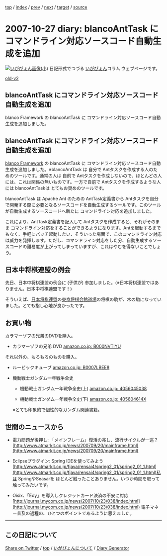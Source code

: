 [top](https://igapyon.github.io/diary/) 
 / [index](https://igapyon.github.io/diary/2007/index.html) 
 / [prev](https://igapyon.github.io/diary/2007/ig071024.html) 
 / [next](https://igapyon.github.io/diary/2007/ig071029.html) 
 / [target](https://igapyon.github.io/diary/2007/ig071027.html) 
 / [source](https://github.com/igapyon/diary/blob/gh-pages/2007/ig071027.html.src.md) 

2007-10-27 diary: blancoAntTask にコマンドライン対応ソースコード自動生成を追加
=====================================================================================================
[![いがぴょん画像(小)](https://igapyon.github.io/diary/images/iga200306s.jpg "いがぴょん")](https://igapyon.github.io/diary/memo/memoigapyon.html) 日記形式でつづる [いがぴょん](https://igapyon.github.io/diary/memo/memoigapyon.html)コラム ウェブページです。

[old-v2](ig071027-orig.html)

## blancoAntTask にコマンドライン対応ソースコード自動生成を追加

blanco Framework の blancoAntTask に コマンドライン対応ソースコード自動生成を追加しました。


## blancoAntTask にコマンドライン対応ソースコード自動生成を追加

[blanco Framework](http://www.igapyon.jp/blanco/blanco.ja.html) の blancoAntTask に コマンドライン対応ソースコード自動生成を追加しました。※blancoAntTask は 自分で Antタスクを作成する人のためのツールです。通常の人は 自前で Antタスクを作成しないので、ほとんどの人には、これは関係の無いものです。一方で自前で Antタスクを作成するような人には blancoAntTaskは とてもお奨めのツールです。

blancoAntTask は Apache Ant のための AntTask定義書から Antタスクを自分で開発する際に必要となるソースコードを自動生成するツールです。このツールが自動生成するソースコードへ新たに コマンドライン対応を追加しました。

これにより、AntTask定義書を記入して Antタスクを作成すると、それがそのまま コマンドライン対応をすることができるようになります。Antを起動するまでもなく、手軽にバッチ起動したい、そういった場面で、このコマンドライン対応は威力を発揮します。ただし、コマンドライン対応をした分、自動生成するソースコードの難易度が上がってしまっていますが、これはやむを得ないことでしょう。

## 日本中将棋連盟の例会

先日、日本中将棋連盟の例会に (子供が) 参加しました。(※日本将棋連盟ではありません。日本中将棋連盟です！)

そういえば、[日本将棋連盟](http://www.shogi.or.jp/)の[東京将棋会館道場](http://www.shogi.or.jp/~doujou/)の将棋の駒が、木の駒になっていました。とても指し心地が良かったです。

## お買い物

カラマーゾフの兄弟のDVDを購入。

* カラマーゾフの兄弟 DVD
  [amazon.co.jp: B000NVTIYU](http://www.amazon.co.jp/exec/obidos/ASIN/B000NVTIYU/igapyondiary-22)

それ以外の、もろもろのものを購入。

* ルービックキューブ
  [amazon.co.jp: B0007LBEE8](http://www.amazon.co.jp/exec/obidos/ASIN/B0007LBEE8/igapyondiary-22)
  
* 機動戦士ガンダム一年戦争全史
  
  * 機動戦士ガンダム一年戦争全史(上)
    [amazon.co.jp: 4056045038](http://www.amazon.co.jp/exec/obidos/ASIN/4056045038/igapyondiary-22)
    
  * 機動戦士ガンダム一年戦争全史(下)
    [amazon.co.jp: 405604614X](http://www.amazon.co.jp/exec/obidos/ASIN/405604614X/igapyondiary-22)
  

  ※とても印象的で個性的なガンダム関連書籍。

## 世間のニュースから

* 電力問題が後押し: 「メインフレーム」復活の兆し、流行サイクルが一巡？
  [http://www.atmarkit.co.jp/news/200709/20/mainframe.html](http://www.atmarkit.co.jp/news/200709/20/mainframe.html)
  
* Eclipseプラグイン: Spring IDEを使ってみよう
  [http://www.atmarkit.co.jp/fjava/rensai4/spring2_01/spring2_01_1.html](http://www.atmarkit.co.jp/fjava/rensai4/spring2_01/spring2_01_1.html)私は SpringやSeasarを ほとんど触ったことありません。いつか時間を取って触ってみたいです。
  
* Oisix、「Edy」を導入しクレジットカード決済の不安に対応
  [http://journal.mycom.co.jp/news/2007/10/23/038/index.html](http://journal.mycom.co.jp/news/2007/10/23/038/index.html)
  電子マネー普及の過程の、ひとつのポイントであるように思えました。

----------------------------------------------------------------------------------------------------

## この日記について

[Share on Twitter](https://twitter.com/intent/tweet?hashtags=igapyon%2Cdiary%2C%E3%81%84%E3%81%8C%E3%81%B4%E3%82%87%E3%82%93&text=blancoAntTask+%E3%81%AB%E3%82%B3%E3%83%9E%E3%83%B3%E3%83%89%E3%83%A9%E3%82%A4%E3%83%B3%E5%AF%BE%E5%BF%9C%E3%82%BD%E3%83%BC%E3%82%B9%E3%82%B3%E3%83%BC%E3%83%89%E8%87%AA%E5%8B%95%E7%94%9F%E6%88%90%E3%82%92%E8%BF%BD%E5%8A%A0&url=https%3A%2F%2Figapyon.github.io%2Fdiary%2F2007%2Fig071027.html) / [top](../index.html/) / [いがぴょんについて](https://igapyon.github.io/diary/memo/memoigapyon.html) / [Diary Generator](https://github.com/igapyon/igapyonv3)
